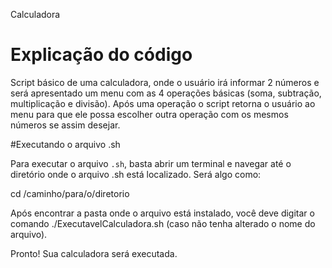 Calculadora

# Explicação do código

Script básico de uma calculadora, onde o usuário irá informar 2 números e será apresentado um menu com as 4 operações básicas (soma, subtração, multiplicação e divisão). 
Após uma operação o script retorna o usuário ao menu para que ele possa escolher outra operação com os mesmos números se assim desejar.

#Executando o arquivo .sh

Para executar o arquivo `.sh`, basta abrir um terminal e navegar até o diretório onde o arquivo .sh está localizado. Será algo como:

   cd /caminho/para/o/diretorio

Após encontrar a pasta onde o arquivo está instalado, você deve digitar o comando ./ExecutavelCalculadora.sh (caso não tenha alterado o nome do arquivo). 

Pronto! Sua calculadora será executada.
